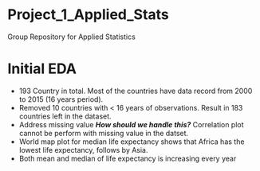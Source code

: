 # Project_1_Applied_Stats
Group Repository for Applied Statistics

# Initial EDA
- 193 Country in total.  Most of the countries have data record from 2000 to 2015 (16 years period). 
- Removed 10 countries with < 16 years of observations.  Result in 183 countries left in the dataset.
- Address missing value ***How should we handle this?***  Correlation plot cannot be perform with missing value in the datset.
- World map plot for median life expectancy shows that Africa has the lowest life expectancy, follows by Asia.
- Both mean and median of life expectancy is increasing every year
